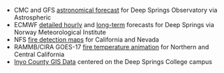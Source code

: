 

* CMC and GFS [astronomical forecast](https://www.astrospheric.com/?Latitude=37.3749&Longitude=-117.9802) for Deep Springs Observatory via Astrospheric
* ECMWF [detailed hourly](https://www.yr.no/place/USA/California/Deep_Springs/hour_by_hour_detailed.html) and [long-term](https://www.yr.no/place/USA/California/Deep_Springs/long.html) forecasts for Deep Springs via Norway Meteorological Institute
* NFS [fire detection maps](https://fsapps.nwcg.gov/afm/activefiremaps.php?sensor=goes&op=maps&rCode=cgb) for California and Nevada
* RAMMB/CIRA GOES-17 [fire temperature animation](https://rammb-slider.cira.colostate.edu/?sat=goes-17&z=5&im=12&ts=1&st=0&et=0&speed=200&motion=loop&map=1&lat=0&opacity%5B0%5D=1&hidden%5B0%5D=0&pause=0&slider=-1&hide_controls=1&mouse_draw=0&follow_feature=0&follow_hide=0&s=rammb-slider&sec=full_disk&p%5B0%5D=fire_temperature&x=13488.140625&y=3295.15625) for Northern and Central California
* [Inyo County GIS Data](https://gis.inyoco.com/arcgis/apps/webappviewer/index.html?id=4f0e9813612040c3994f0ec22235fba4&center=413215.4992%2C4136912.6261%2C26911&scale=7040.6821) centered on the Deep Springs College campus
